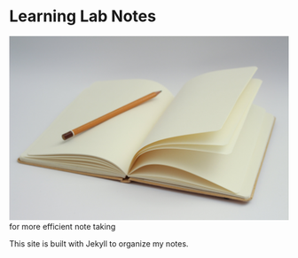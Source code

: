 # Learning Lab Notes

![pencil taking notes](/assets/img/learning-lab-notes.jpg)
for more efficient note taking

This site is built with Jekyll to organize my notes.
